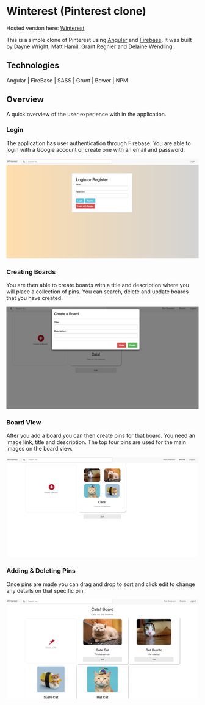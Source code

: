 # Winterest (Pinterest clone)

Hosted version here: [Winterest](https://daynewright.github.io/Winterest/)

This is a simple clone of Pinterest using [Angular](https://angularjs.org/) and [Firebase](https://firebase.google.com/). It was built by Dayne Wright, Matt Hamil, Grant Regnier and Delaine Wendling.

## Technologies

Angular | FireBase | SASS | Grunt | Bower | NPM

## Overview

A quick overview of the user experience with in the application.

### Login

The application has user authentication through Firebase.  You are able to login with a Google account or create one with an email and password.

![Login](https://github.com/daynewright/Winterest/blob/gh-pages/lib/img/login.png)

### Creating Boards

You are then able to create boards with a title and description where you will place a collection of pins.  You can search, delete and update boards that you have created.

![CreateBoard](https://github.com/daynewright/Winterest/blob/gh-pages/lib/img/createboard.png)

### Board View

After you add a board you can then create pins for that board.  You need an image link, title and description.  The top four pins are used for the main images on the board view.

![Board](https://github.com/daynewright/Winterest/blob/gh-pages/lib/img/boards.png)

### Adding & Deleting Pins

Once pins are made you can drag and drop to sort and click edit to change any details on that specific pin.

![Pins](https://github.com/daynewright/Winterest/blob/gh-pages/lib/img/pins.png)
